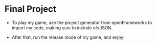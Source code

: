 # Final Project

- To play my game, use the project generator from openFrameworks to import my code, making sure to include ofxJSON.

- After that, run the release mode of my game, and enjoy!
